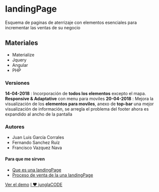 # landingPage
Esquema de paginas de aterrizaje con elementos esenciales para incrementar las ventas de su negocio

## Materiales
* Materialize
* Jquery
* Angular
* PHP

### Versiones

**14-04-2018** : Incorporación de **todos los elementos** excepto el mapa. **Responsive & Adaptative** con menu para moviles
**20-04-2018** : Mejora la visualización de los **elementos para moviles**, anexo de **top-bar** una mejor visualización de información, se arregla el problema del footer ahora es expandido al ancho de la pantalla

### Autores
* Juan Luis García Corrales
* Fernando Sanchez Ruíz
* Francisco Vazquez Nava 

#### Para que me sirven
* [Que es una landingPage](http://blog.junglacode.org/time-machine/incrmentar-ventas-con-landing-page/)
* [Proceso de venta de la una landingPage](http://blog.junglacode.org/time-machine/quiero-una-landing-page-para-mi-negocio/)


[Ver el demo](http://demos.junglacode.org/landingpage/)
[I ♥ junglaCODE ](https://www.junglacode.org)
